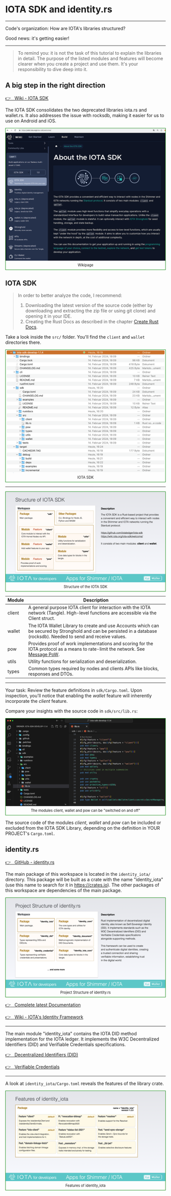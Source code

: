 # IOTA SDK and identity.rs

---

Code's organization: How are IOTA's libraries structured?

Good news: it's getting easier!

---

> To remind you: it is not the task of this tutorial to explain the libraries in detail. The purpose of the listed modules and features will become clearer when you create a project and use them. It's your responsibility to dive deep into it.

## A big step in the right direction

<a href="https://wiki.iota.org/iota-sdk/welcome/" target="_blank">👉 &nbsp; Wiki - IOTA SDK</a>

The IOTA SDK consolidates the two deprecated libraries iota.rs and wallet.rs. It also addresses the issue with rocksdb, making it easier for us to use on Android and iOS.

<figure style="margin:0;border: 1px solid green;"><img src="../../assets/iota-sdk.jpg" alt="IOTA SDK"><figcaption style="font-size: 0.8em;text-align:center;"><p style="margin: 4px 0 7px 0;">Wikipage</p></figcaption></figure>

## IOTA SDK

> In order to better analyze the code, I recommend:
>
> 1. Downloading the latest version of the source code (either by downloading and extracting the zip file or using git clone) and opening it in your IDE.
> 2. Creating the Rust Docs as described in the chapter [Create Rust Docs](../../fundamentals/rust/rust-docs.md).

Take a look inside the `src/` folder. You'll find the `client` and `wallet` directories there.

<figure style="margin:0;border: 1px solid green;"><img src="../../assets/iota-sdk/iota-sdk-in-finder.png" alt="IOTA SDK"><figcaption style="font-size: 0.8em;text-align:center;"><p style="margin: 4px 0 7px 0;">IOTA SDK</p></figcaption></figure>

---

<figure style="margin:0;border: 1px solid green;"><img src="../../assets/iota-sdk/iota-sdk-structure.png" alt="Structure of the IOTA SDK"><figcaption style="font-size: 0.8em;text-align:center;"><p style="margin: 4px 0 7px 0;">Structure of the IOTA SDK</p></figcaption></figure>

| Module | Description                                                                                                                                                                                               |
| ------ | --------------------------------------------------------------------------------------------------------------------------------------------------------------------------------------------------------- |
| client | A general purpose IOTA client for interaction with the IOTA network (Tangle). High-level functions are accessible via the Client struct.                                                                  |
| wallet | The IOTA Wallet Library to create and use Accounts which can be secured by Stronghold and can be persisted in a database (rocksdb). Needed to send and receive values.                                    |
| pow    | Provides proof of work implementations and scoring for the IOTA protocol as a means to rate-limit the network. See [Message PoW](https://github.com/iotaledger/tips/blob/main/tips/TIP-0012/tip-0012.md). |
| utils  | Utility functions for serialization and deserialization.                                                                                                                                                  |
| types  | Common types required by nodes and clients APIs like blocks, responses and DTOs.                                                                                                                          |

---

Your task: Review the feature definitions in `sdk/Cargo.toml`. Upon inspection, you'll notice that enabling the _wallet_ feature will inherently incorporate the _client_ feature.

Compare your insights with the source code in `sdk/src/lib.rs`:

<figure style="margin:0;border: 1px solid green;"><img src="../../assets/iota-sdk/iota-sdk-lib.png" alt="The modules client, wallet and pow can be switch on and off"><figcaption style="font-size: 0.8em;text-align:center;"><p style="margin: 4px 0 7px 0;">The modules client, wallet and pow can be "switched on and off"</p></figcaption></figure>

The source code of the modules _client_, _wallet_ and _pow_ can be included or excluded from the IOTA SDK Library, depending on the definition in YOUR PROJECT's `Cargo.toml`.

## identity.rs

<a href="https://github.com/iotaledger/identity.rs" target="_blank">👉 &nbsp; GitHub - identity.rs</a>

The main package of this workspace is located in the `identity_iota/` directory. This package will be built as a crate with the name "identity_iota" (use this name to search for it in https://crates.io). The other packages of this workspace are dependencies of the main package.

<figure style="margin:0;border: 1px solid green;"><img src="../../assets/rust_projects/rust_identityrs-structure.png" alt="Project Structure of identity.rs"><figcaption style="font-size: 0.8em;text-align:center;"><p style="margin: 4px 0 7px 0;">Project Structure of identity.rs</p></figcaption></figure>

<a href="https://docs.rs/identity_iota/latest/identity_iota/" target="_blank">👉 &nbsp; Complete latest Documentation</a>

<a href="https://wiki.iota.org/identity.rs/welcome/" target="_blank">👉 &nbsp; Wiki - IOTA's Identity Framework</a>

---

The main module "identity_iota" contains the IOTA DID method implementation for the IOTA ledger. It implements the W3C Decentralized Identifiers (DID)
and Verifiable Credentials specifications.

<a href="https://www.w3.org/TR/did-core/" target="_blank">👉 &nbsp; Decentralized Identifiers (DID)</a>

<a href="https://www.w3.org/TR/vc-data-model/" target="_blank">👉 &nbsp; Verifiable Credentials</a>

---

A look at `identity_iota/Cargo.toml` reveals the features of the library crate.

<figure style="margin:0;border: 1px solid green;"><img src="../../assets/rust_projects/rust_identityrs-features.png" alt="Features of identity_iota"><figcaption style="font-size: 0.8em;text-align:center;"><p style="margin: 4px 0 7px 0;">Features of identity_iota</p></figcaption></figure>
